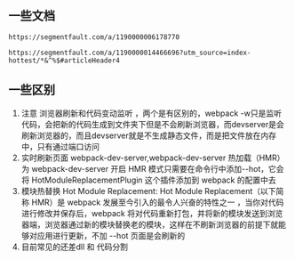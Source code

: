 ## 一些文档
```
https://segmentfault.com/a/1190000006178770 

https://segmentfault.com/a/1190000014466696?utm_source=index-hottest/*&^%$#articleHeader4
```

## 一些区别
1. 注意 浏览器刷新和代码变动监听 ，两个是有区别的，webpack -w只是监听代码，会把新的代码生成到文件夹下但是不会刷新浏览器，而devserver是会刷新浏览器的，而且devserver就是不生成静态文件，而是把文件放在内存中，只有通过端口访问
2. 实时刷新页面 webpack-dev-server,webpack-dev-server 热加载（HMR）为 webpack-dev-server 开启 HMR 模式只需要在命令行中添加--hot，它会将 HotModuleReplacementPlugin 这个插件添加到 webpack 的配置中去
3. 模块热替换 Hot Module Replacement:  Hot Module Replacement（以下简称 HMR）是 webpack 发展至今引入的最令人兴奋的特性之一 ，当你对代码进行修改并保存后，webpack 将对代码重新打包，并将新的模块发送到浏览器端，浏览器通过新的模块替换老的模块，这样在不刷新浏览器的前提下就能够对应用进行更新，不加 --hot 页面是会刷新的
4. 目前常见的还差dll 和 代码分割